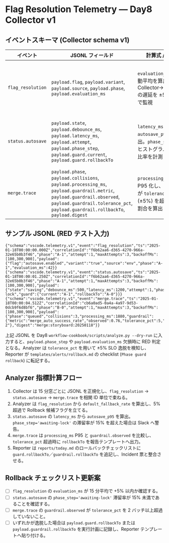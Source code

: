 # Flag Resolution Telemetry — Day8 Collector v1

## イベントスキーマ (Collector schema v1)

| イベント | JSONL フィールド | 計算式 / 参照 | Rollback 条件 | 備考 |
| --- | --- | --- | --- | --- |
| `flag_resolution` | `payload.flag`, `payload.variant`, `payload.source`, `payload.phase`, `payload.evaluation_ms` | `evaluation_ms` の移動平均を算出し、Collector→Analyzer の遅延を ±5% SLO で監視 | 同一フェーズ内で `status="failure"` が 2 バッチ継続した場合に `rollbackTo` を `payload.phase` に設定 | `source` と `variant` を `FlagSnapshot` から転記し、Phase ガード解除判定の根拠とする |
| `status.autosave` | `payload.state`, `payload.debounce_ms`, `payload.latency_ms`, `payload.attempt`, `payload.phase_step`, `payload.guard.current`, `payload.guard.rollbackTo` | `latency_ms` から `autosave_p95` を算出。`phase_step` のヒストグラムで待機比率を計測 | `ui_saved_rate < 0.95` または `autosave_p95` が基準比 +5% を 2 バッチ連続で超過 | Guard 情報は `flag_resolution` のフェーズと連動し、Reporter が rollback checklist に転記する |
| `merge.trace` | `payload.phase`, `payload.collisions`, `payload.processing_ms`, `payload.guardrail.metric`, `payload.guardrail.observed`, `payload.guardrail.tolerance_pct`, `payload.guardrail.rollbackTo`, `payload.digest` | `processing_ms` を P95 化し、`observed` が `tolerance_pct` (±5%) を超過した割合を算出 | `observed` 超過が 2 バッチ続いたら `payload.guardrail.rollbackTo` へフェーズ差し戻し | `digest` は Analyzer のハッシュ衝突を防ぐ監査キー |

## サンプル JSONL (RED テスト入力)

```jsonl
{"schema":"vscode.telemetry.v1","event":"flag_resolution","ts":"2025-01-18T00:00:00.000Z","correlationId":"f6b62aa6-d365-4270-966a-32e65b0b3f46","phase":"A-1","attempt":1,"maxAttempts":3,"backoffMs":[100,300,900],"payload":{"flag":"autosave.enabled","variant":"true","source":"env","phase":"A-1","evaluation_ms":42}}
{"schema":"vscode.telemetry.v1","event":"status.autosave","ts":"2025-01-18T00:00:01.250Z","correlationId":"f6b62aa6-d365-4270-966a-32e65b0b3f46","phase":"A-1","attempt":1,"maxAttempts":3,"backoffMs":[100,300,900],"payload":{"state":"saving","debounce_ms":500,"latency_ms":1200,"attempt":1,"phase_step":"awaiting-lock","guard":{"current":"A-1","rollbackTo":"A-0"}}}
{"schema":"vscode.telemetry.v1","event":"merge.trace","ts":"2025-01-18T00:00:04.512Z","correlationId":"cb6a0ad5-0a4a-4a97-9d53-0dcb9f6d8bf6","phase":"B-0","attempt":1,"maxAttempts":3,"backoffMs":[100,300,900],"payload":{"phase":"queued","collisions":3,"processing_ms":1880,"guardrail":{"metric":"merge_auto_success_rate","observed":0.76,"tolerance_pct":5,"rollbackTo":"A-2"},"digest":"merge:storyboard:20250118"}}
```

上記 JSONL を Day8 `workflow-cookbook/scripts/analyze.py --dry-run` に入力すると、`payload.phase_step` や `payload.evaluation_ms` 欠損時に RED 判定となる。Analyzer は `tolerance_pct` を用いて ±5% SLO 逸脱を検知し、Reporter が `templates/alerts/rollback.md` の checklist (`Phase guard rollback`) に転記する。

## Analyzer 指標計算フロー

1. Collector は 15 分窓ごとに JSONL を正規化し、`flag_resolution` → `status.autosave` → `merge.trace` を相関 ID 単位で束ねる。
2. Analyzer は `flag_resolution` から `default_fallback_rate` を算出し、5% 超過で Rollback 候補フラグを立てる。
3. `status.autosave` の `latency_ms` から `autosave_p95` を算出。`phase_step='awaiting-lock'` の滞留率が 15% を超えた場合は Slack へ警告。
4. `merge.trace` は `processing_ms` P95 と `guardrail.observed` を比較し、`tolerance_pct` 超過時に `rollbackTo` を報告テンプレートへ出力。
5. Reporter は `reports/today.md` のロールバックチェックリストに `guard.rollbackTo`／`guardrail.rollbackTo` を追記し、Incident 票と整合させる。

## Rollback チェックリスト更新案

- [ ] `flag_resolution` の `evaluation_ms` が 15 分平均で +5% 以内か確認する。
- [ ] `status.autosave` の `phase_step='awaiting-lock'` 滞留率が 15% 未満であることを確認する。
- [ ] `merge.trace` の `guardrail.observed` が `tolerance_pct` を 2 バッチ以上超過していないこと。
- [ ] いずれかが逸脱した場合は `payload.guard.rollbackTo` または `payload.guardrail.rollbackTo` を実行計画に記録し、Reporter テンプレートへ貼り付ける。
